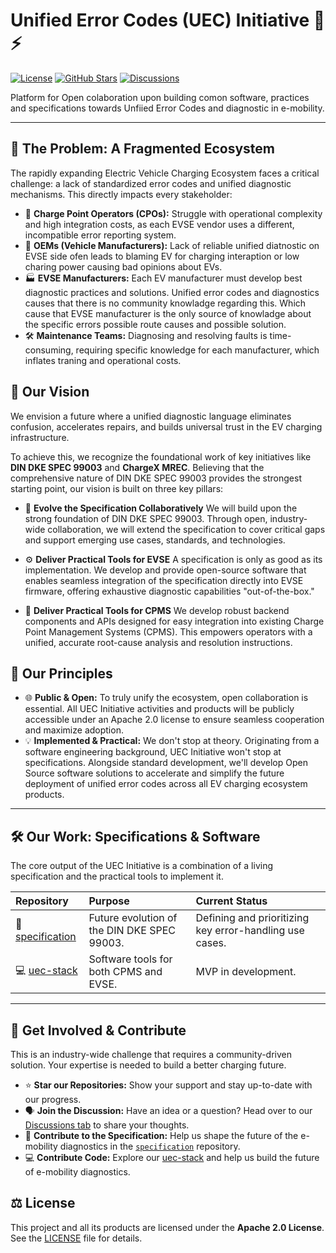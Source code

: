 # Unified Error Codes (UEC) Initiative 🚗⚡️

[![License](https://img.shields.io/badge/License-Apache_2.0-blue.svg)](./LICENSE)
[![GitHub Stars](https://img.shields.io/github/stars/unified-error-codes/unified-error-codes?style=social)](https://github.com/unified-error-codes/unified-error-codes)
[![Discussions](https://img.shields.io/github/discussions/unified-error-codes/unified-error-codes)](https://github.com/unified-error-codes/unified-error-codes/discussions)

Platform for Open colaboration upon building comon software, practices and specifications towards Unfiied Error Codes and diagnostic in e-mobility.

---

## 🎯 The Problem: A Fragmented Ecosystem

The rapidly expanding Electric Vehicle Charging Ecosystem faces a critical challenge: a lack of standardized error codes and unified diagnostic mechanisms. This directly impacts every stakeholder:

* 🏢 **Charge Point Operators (CPOs):** Struggle with operational complexity and high integration costs, as each EVSE vendor uses a different, incompatible error reporting system.
* 🚗 **OEMs (Vehicle Manufacturers):** Lack of reliable unified diatnostic on EVSE side ofen leads to blaming EV for charging interaption or low charing power causing bad opinions about EVs.
* 🏭 **EVSE Manufacturers:** Each EV manufacturer must develop best diagnostic practices and solutions. Unified error codes and diagnostics causes that there is no community knowladge regarding this. Which cause that EVSE manufacturer is the only source of knowladge about the specific errors possible route causes and possible solution. 
* 🛠️ **Maintenance Teams:** Diagnosing and resolving faults is time-consuming, requiring specific knowledge for each manufacturer, which inflates traning and operational costs.

## 🔭 Our Vision

We envision a future where a unified diagnostic language eliminates confusion, accelerates repairs, and builds universal trust in the EV charging infrastructure.

To achieve this, we recognize the foundational work of key initiatives like **DIN DKE SPEC 99003** and **ChargeX MREC**. Believing that the comprehensive nature of DIN DKE SPEC 99003 provides the strongest starting point, our vision is built on three key pillars:

* 🤝 **Evolve the Specification Collaboratively**
    We will build upon the strong foundation of DIN DKE SPEC 99003. Through open, industry-wide collaboration, we will extend the specification to cover critical gaps and support emerging use cases, standards, and technologies.

* ⚙️ **Deliver Practical Tools for EVSE**
    A specification is only as good as its implementation. We develop and provide open-source software that enables seamless integration of the specification directly into EVSE firmware, offering exhaustive diagnostic capabilities "out-of-the-box."

* 🔌 **Deliver Practical Tools for CPMS**
    We develop robust backend components and APIs designed for easy integration into existing Charge Point Management Systems (CPMS). This empowers operators with a unified, accurate root-cause analysis and resolution instructions.
    
## 🧭 Our Principles

* 🌐 **Public & Open:** To truly unify the ecosystem, open collaboration is essential. All UEC Initiative activities and products will be publicly accessible under an Apache 2.0 license to ensure seamless cooperation and maximize adoption.
* 💡 **Implemented & Practical:** We don't stop at theory. Originating from a software engineering background, UEC Initiative won't stop at specifications. Alongside standard development, we'll develop Open Source software solutions to accelerate and simplify the future deployment of unified error codes across all EV charging ecosystem products.

---

## 🛠️ Our Work: Specifications & Software

The core output of the UEC Initiative is a combination of a living specification and the practical tools to implement it.

| Repository                                                                                     | Purpose                                                                                                                                                               | Current Status          |
| :--------------------------------------------------------------------------------------------- | :-------------------------------------------------------------------------------------------------------------------------------------------------------------------- | :---------------------- |
| 📜 [specification](https://github.com/unified-error-codes/specification) | Future evolution of the DIN DKE SPEC 99003. | Defining and prioritizing key error-handling use cases. |
| 💻 [uec-stack](https://github.com/unified-error-codes/uec-stack) | Software tools for both CPMS and EVSE. | MVP in development. |

---

## 👋 Get Involved & Contribute

This is an industry-wide challenge that requires a community-driven solution. Your expertise is needed to build a better charging future.

* ⭐ **Star our Repositories:** Show your support and stay up-to-date with our progress.
* 🗣️ **Join the Discussion:** Have an idea or a question? Head over to our [Discussions tab](https://github.com/unified-error-codes/unified-error-codes/discussions) to share your thoughts.
* 📖 **Contribute to the Specification:** Help us shape the future of the e-mobility diagnostics in the [`specification`](https://github.com/unified-error-codes/specification) repository.
* 💻 **Contribute Code:** Explore our [uec-stack](https://github.com/unified-error-codes/uec-stack) and help us build the future of e-mobility diagnostics.

## ⚖️ License

This project and all its products are licensed under the **Apache 2.0 License**. See the [LICENSE](./LICENSE) file for details.
